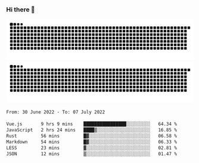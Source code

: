 ### Hi there 👋

![GitHub Snake Light](https://raw.githubusercontent.com/jichangee/jichangee/output/github-snake.svg#gh-light-mode-only)
![GitHub Snake dark](https://raw.githubusercontent.com/jichangee/jichangee/output/github-snake-dark.svg#gh-dark-mode-only)

<!--START_SECTION:waka-->

```text
From: 30 June 2022 - To: 07 July 2022

Vue.js       9 hrs 9 mins    ████████████████░░░░░░░░░   64.34 %
JavaScript   2 hrs 24 mins   ████▒░░░░░░░░░░░░░░░░░░░░   16.85 %
Rust         56 mins         █▓░░░░░░░░░░░░░░░░░░░░░░░   06.58 %
Markdown     54 mins         █▓░░░░░░░░░░░░░░░░░░░░░░░   06.33 %
LESS         23 mins         ▓░░░░░░░░░░░░░░░░░░░░░░░░   02.81 %
JSON         12 mins         ▒░░░░░░░░░░░░░░░░░░░░░░░░   01.47 %
```

<!--END_SECTION:waka-->

<!--
![GitHub Snake Light](github-snake.svg#gh-light-mode-only)
![GitHub Snake dark](github-snake-dark.svg#gh-dark-mode-only)
-->

<!--
**jichangee/jichangee** is a ✨ _special_ ✨ repository because its `README.md` (this file) appears on your GitHub profile.

Here are some ideas to get you started:

- 🔭 I’m currently working on ...
- 🌱 I’m currently learning ...
- 👯 I’m looking to collaborate on ...
- 🤔 I’m looking for help with ...
- 💬 Ask me about ...
- 📫 How to reach me: ...
- 😄 Pronouns: ...
- ⚡ Fun fact: ...
-->
